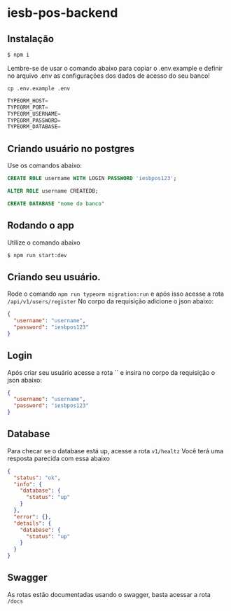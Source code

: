 # iesb-pos-backend


## Instalação

```bash
$ npm i
```

Lembre-se de usar o comando abaixo para copiar o .env.example e definir no arquivo .env as configurações dos dados de acesso do seu banco!

```shell
cp .env.example .env
```
 
```js
TYPEORM_HOST=
TYPEORM_PORT=
TYPEORM_USERNAME=
TYPEORM_PASSWORD=
TYPEORM_DATABASE=
```
## Criando usuário no postgres
Use os comandos abaixo:
```sql
CREATE ROLE username WITH LOGIN PASSWORD 'iesbpos123';

ALTER ROLE username CREATEDB;

CREATE DATABASE "nome do banco"
```


## Rodando o app
Utilize o comando abaixo
```bash
$ npm run start:dev
```

## Criando seu usuário.
Rode o comando `npm run typeorm migration:run` e após isso acesse a rota `/api/v1/users/register`
No corpo da requisição adicione o json abaixo:
```json
{
  "username": "username",
  "password": "iesbpos123"
}
```

## Login
Após criar seu usuário acesse a rota `` e insira no corpo da requisição o json abaixo:
```json
{
  "username": "username",
  "password": "iesbpos123"
}
```

## Database
Para checar se o database está up, acesse a rota `v1/healtz`
Você terá uma resposta parecida com essa abaixo

```json
{
  "status": "ok",
  "info": {
    "database": {
      "status": "up"
    }
  },
  "error": {},
  "details": {
    "database": {
      "status": "up"
    }
  }
}
```

## Swagger
As rotas estão documentadas usando o swagger, basta acessar a rota `/docs`
